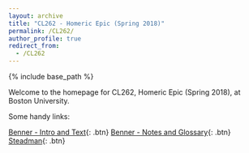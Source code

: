 ```yaml
---
layout: archive
title: "CL262 - Homeric Epic (Spring 2018)"
permalink: /CL262/
author_profile: true
redirect_from:
  - /CL262
---
```


{% include base_path %}

Welcome to the homepage for CL262, Homeric Epic (Spring 2018), at Boston University.

Some handy links:

[Benner - Intro and Text](https://dlibatique.github.io/CL262/texts/benner-1-introandtext.pdf "Benner - Intro and Text"){: .btn}
[Benner - Notes and Glossary](https://dlibatique.github.io/CL262/texts/benner-2-notes.pdf "Benner - Notes"){: .btn}
[Steadman](https://dlibatique.github.io/CL262/texts/steadman-6and22.pdf "Steadman"){: .btn}
